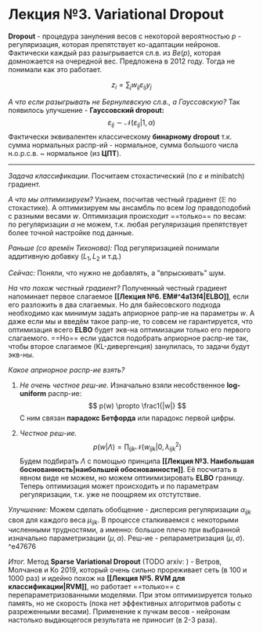 # Лекция №3. Variational Dropout
**Dropout** - процедура зануления весов с некоторой вероятностью $p$ - регуляризация, которая препятствует ко-адаптации нейронов. Фактически каждый раз разыгрывается сл.в. из $Be(p)$, которая домножается на очередной вес. Предложена в 2012 году. Тогда не понимали как это работает.

$$
z_i = \sum_j{w_{ij}\varepsilon_{ij}y_j}
$$

*А что если разыгрывать не Бернулевскую сл.в., а Гауссовскую?*
Так появилось улучшение - **Гауссовский dropout:**
$$
\varepsilon_{ij} \sim \mathcal{N}(\varepsilon_{ij}|1, \alpha)
$$
Фактически эквивалентен классическому **бинарному dropout** т.к. сумма нормальных распр-ий - нормальное, сумма большого числа н.о.р.с.в. ~ нормальное (из **ЦПТ**).

---

*Задача классификации.*
Посчитаем стохастический (по $\varepsilon$ и minibatch) градиент.

*А что мы оптимизируем?*
Узнаем, посчитав честный градиент ($\mathbb{E}$ по стохастике). А оптимизируем мы ансамбль по всем $log$ правдоподобий с разными весами $w$. Оптимизация происходит ==только== по весам: по регуляризации $\alpha$ не можем, т.к. любая регуляризация препятствует более точной настройке под данные.

*Раньше (со времён Тихонова):*
Под регуляризацией понимали аддитивную добавку ($L_1, L_2$ и т.д.)

*Сейчас:*
Поняли, что нужно не добавлять, а "впрыскивать" шум.

*На что похож честный градиент?*
Полученный честный градиент напоминает первое слагаемое **[[Лекция №6. EM#^4a13f4|ELBO]]**, если его разложить в два слагаемых. Но для байесовского подхода необходимо как минимум задать априорное рапр-ие на параметры $w$. А даже если мы и введём такое рапр-ие, то совсем не гарантируется, что оптимизация всего **ELBO** будет экв-на оптимизации только его первого слагаемого.
==Но== если удастся подобрать априорное распр-ие так, чтобы второе слагаемое (KL-дивергенция) занулилась, то задачи будут экв-ны.

*Какое априорное распр-ие взять?*
1. *Не очень честное реш-ие.*
Изначально взяли несобственное **log-uniform** распр-ие:
$$
p(w) \propto \frac1{|w|}
$$
С ним связан **парадокс Бетфорда** или парадокс первой цифры.

2. *Честное реш-ие.*
$$
p(w|\Lambda) = \prod_{ijk} \mathcal{N}(w_{ijk}|0, \lambda^2_{ijk})
$$
Будем подбирать $\Lambda$ с помощью принципа **[[Лекция №3. Наибольшая боснованность|наибольшей обоснованности]]**. Её посчитать в явном виде не можем, но можем оптиимизировать **ELBO** границу. Теперь оптимизация может происходить и по параметрам регуляризации, т.к. уже не поощряем их отстутствие.

*Улучшение:*
Можем сделать обобщение - дисперсия регуляризации $\alpha_{ijk}$ своя для каждого веса $\mu_{ijk}$. В процессе сталкиваемся с некоторыми численными трудностями, а именно: большое плечо при выбранной изначально параметризации $(\mu, \alpha)$. Реш-ие - репараметризация $(\mu, \sigma)$. ^e47676

*Итог.*
Метод **Sparse Variational Dropout** (TODO arxiv: ) - Ветров, Молчанов и Ко 2019, который очень сильно прореживает сеть (в 100 и 1000 раз) и идейно похож на **[[Лекция №5. RVM для классификации|RVM]]**, но работает ==только== с перепараметризованными моделями. При этом оптимизируется только память, но не скорость (пока нет эффективных алгоритмов работы с разреженными весами). Применение к пучкам весов - нейронам настолько выдающегося результата не приносит (в 2-3 раза).